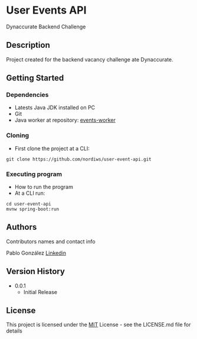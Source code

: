 # User Events API

Dynaccurate Backend Challenge

## Description

Project created for the backend vacancy challenge ate Dynaccurate. 

## Getting Started

### Dependencies

* Latests Java JDK installed on PC
* Git
* Java worker at repository:
[events-worker](https://github.com/nordiws/events-worker)

### Cloning

* First clone the project at a CLI:
```
git clone https://github.com/nordiws/user-event-api.git
```


### Executing program

* How to run the program
* At a CLI run:
```
cd user-event-api
mvnw spring-boot:run
```

## Authors

Contributors names and contact info

Pablo González
[Linkedin](https://www.linkedin.com/in/pablo-agust%C3%ADn-gonz%C3%A1lez-4243a7b2/)

## Version History

* 0.0.1
    * Initial Release

## License

This project is licensed under the [MIT](./LICENSE) License - see the LICENSE.md file for details